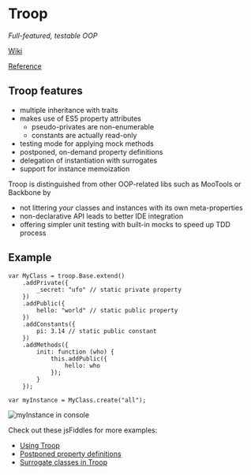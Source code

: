 Troop
=====

*Full-featured, testable OOP*

[Wiki](https://github.com/production-minds/troop/wiki)

[Reference](http://production-minds.github.io/troop/)

Troop features
--------------

- multiple inheritance with traits
- makes use of ES5 property attributes
    - pseudo-privates are non-enumerable
    - constants are actually read-only
- testing mode for applying mock methods
- postponed, on-demand property definitions
- delegation of instantiation with surrogates
- support for instance memoization

Troop is distinguished from other OOP-related libs such as MooTools or Backbone by

- not littering *your* classes and instances with its own meta-properties
- non-declarative API leads to better IDE integration
- offering simpler unit testing with built-in mocks to speed up TDD process

Example
-------

    var MyClass = troop.Base.extend()
        .addPrivate({
            _secret: "ufo" // static private property
        })
        .addPublic({
            hello: "world" // static public property
        })
        .addConstants({
            pi: 3.14 // static public constant
        })
        .addMethods({
            init: function (who) {
                this.addPublic({
                    hello: who
                });
            }
        });

    var myInstance = MyClass.create("all");

![myInstance in console](https://dl.dropboxusercontent.com/u/9258903/myInstance-0.4.0.png)

Check out these jsFiddles for more examples:

- [Using Troop](http://jsfiddle.net/danstocker/n5jze/)
- [Postponed property definitions](http://jsfiddle.net/danstocker/YR374/)
- [Surrogate classes in Troop](http://jsfiddle.net/danstocker/ZsZGy/)
